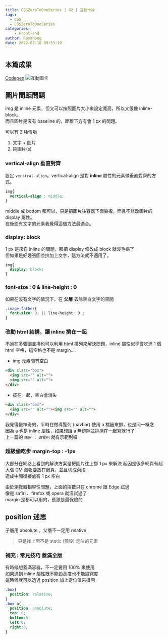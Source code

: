 ```yaml
---
title: CSSZeroToOneSeries | 02 | 互動卡片
tags:
  - CSS
  - CSSZeroToOneSeries
categories:
	- Front-end
author: RosaHong
date: 2022-03-18 09:53:19
---
```



## 本篇成果
[Codepen](https://codepen.io/shan473/pen/LYOdJjV)
![互動圖卡](https://dsm01pap006files.storage.live.com/y4mBJbcOCZ4CF8WqJt5NbdIirs1thioqss6qbUqW3ReiXiJK9hPjNOthclckHXTZPXb1Y7DFw_kR-UQQmMYqzIWBfGLog7LogLdEVu4TEuI-iaz_91LgvrZteMyvlcB3mxOq4RxeHRiFqrz0JlQOD0O3tLstdIvdeXoDZD7l2saSLi84O8Vhu92m_J2Fd4O1rgh?width=1024&height=585&cropmode=none)

<!-- more -->
## 圖片間距問題 
img 是 inline 元素，但又可以按照圖片大小來設定寬高，所以又很像 inline-block。  
而且圖片是沒有 baseline 的，距離下方有會 1 px 的問題。   

可以有 2 種情境
1. 文字 + 圖片
2. 純圖片(s)

### vertical-align 垂直對齊
設定 `vertical-align`。vertical-align 是對 **inline** 屬性的元素做垂直對齊的方式。  
```css
img{
  vertical-align : middle;
}
```
middle 或 bottom 都可以，只是把圖片往容器下面靠攏，而且不修改圖片的 display 屬性。  
在後面有文字的元素我覺得這個方法最適合。  

### display: block 
1 px 是來自 inline 的問題，那把 display 修改成 block 就沒毛病了   
但如果是好幾張圖並排加上文字，這方法就不適用了。  
```css
img{
  display: block;
}
```

### font-size : 0 & line-height : 0
如果在沒有文字的情況下，在 **父層** 去除空白文字的空間  
```css
.image-father{
  font-size: 0; || line-height: 0 ;
}
```
### 改動 html 結構，讓 inline 擠在一起  
不過在多張圖並排也可以利用 html 排列來解決問題，inline 屬性似乎會吃進 1 個 html 空格，這空格也不是 margin...  
- img 元素間有空白
```html
<div class="box">
  <img src="" alt="">
  <img src="" alt="">
</div>
```
- 擺在一起，空白會消失
```html
<div class="box">
  <img src="" alt=""><img src="" alt="">
</div>
```
我覺得蠻神奇的，平時在做導覽列 (navbar) 使用 a 標籤來排，也是同一概念  
因為 a 也是 inline 屬性，如果想讓 a 無縫隙並排擠在一起寫就行了  
上一篇的 `應用 : 導覽列` 就有示範到囉  

### 超級偷吃步 margin-top : -1px
大部分在網路上看到的解決方案是把圖片往上挪 1 px 來解決
起因是很多網頁有超大張 DM 海報要放在網頁，並且切成兩段  
造成中間銜接處有 1 px 空白   

由於瀏覽器相容性問題，上面的招數只在 chrome 跟 Edge 試過  
像是 safiri 、firefox 或 opera 就沒試過了  
margin 是都可以用的，應該是最保險的    


## position 迷思
子層用 absolute ，父層不一定用 relative
> 只是找上面不是 static (預設) 定位的元素  


### 補充 : 常見技巧 蓋滿全版 
有時候想蓋滿容器，不一定要用 100% 來使用  
如果遇到 inline 屬性既不能設高度也不能設寬度  
這時候就可以透過 position 加上定位值來撐開  
```css
.box{
  position: relative;
}
.box a{
  position: absolute;
  top: 0;
  bottom:0;
  left:0;
  right:0;
}
```